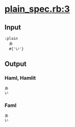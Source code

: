 # [plain\_spec.rb:3](/spec/hamlit/filters/plain_spec.rb#L3)
## Input
```haml
:plain
  あ
  #{'い'}

```

## Output
### Haml, Hamlit
```html
あ
い


```

### Faml
```html
あ
い

```

